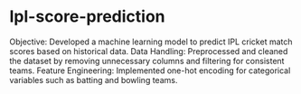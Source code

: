 # Ipl-score-prediction
Objective: Developed a machine learning model to predict IPL cricket match scores based on historical data. Data Handling: Preprocessed and cleaned the dataset by removing unnecessary columns and filtering for consistent teams. Feature Engineering: Implemented one-hot encoding for categorical variables such as batting and bowling teams.

